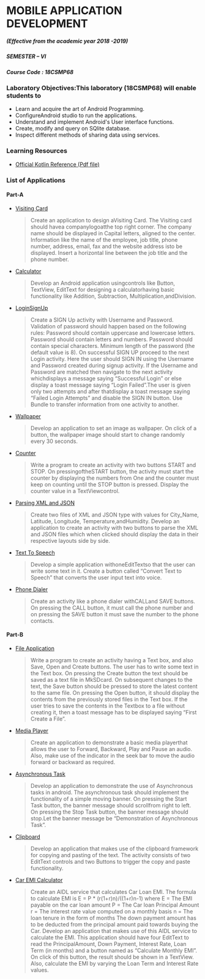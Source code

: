 # MOBILE APPLICATION DEVELOPMENT
##### (Effective from the academic year 2018 -2019)
##### SEMESTER – VI
##### Course Code : 18CSMP68

### Laboratory Objectives:This laboratory (18CSMP68) will enable students to 
- Learn and acquire the art of Android Programming.
- ConfigureAndroid studio to run the applications.
- Understand and implement Android's User interface functions.
- Create, modify and query on SQlite database.
- Inspect different methods of sharing data using services. 

### Learning Resources
- [Official Kotlin Reference (Pdf file) ](https://kotlinlang.org/docs/kotlin-pdf.html)

### List of Applications

#### Part-A

- [Visiting Card](https://github.com/iamishandubey/18CSMP68/tree/main/VisitingCard)
  >Create an application to design aVisiting Card. The Visiting card should havea companylogoatthe
  >top right corner. The company name should be displayed in Capital letters, aligned to the center.
  >Information like the name of the employee, job title, phone number, address, email, fax and the
  >website address isto be displayed. Insert a horizontal line between the job title and the phone
  >number. 
  
- [Calculator](https://github.com/iamishandubey/18CSMP68/tree/main/Calculator)
  >Develop an Android application usingcontrols like Button, TextView, EditText for designing a
  >calculatorhaving basic functionality like Addition, Subtraction, Multiplication,andDivision. 
  
- [LoginSignUp](https://github.com/iamishandubey/18CSMP68/tree/main/LoginSignup)
  >Create a SIGN Up activity with Username and Password. Validation of password should happen
  >based on the following rules:
  >Password should contain uppercase and lowercase letters.
  >Password should contain letters and numbers.
  >Password should contain special characters.
  >Minimum length of the password (the default value is 8).
  >On successful SIGN UP proceed to the next Login activity. Here the user should SIGN IN using
  >the Username and Password created during signup activity. If the Username and Password are
  >matched then navigate to the next activity whichdisplays a message saying “Successful Login” or
  >else display a toast message saying “Login Failed”.The user is given only two attempts and after
  >thatdisplay a toast message saying “Failed Login Attempts” and disable the SIGN IN button. Use
  >Bundle to transfer information from one activity to another.

- [Wallpaper](https://github.com/iamishandubey/18CSMP68/tree/main/Wallpaper)
  >Develop an application to set an image as wallpaper. On click of a button, the wallpaper image
  >should start to change randomly every 30 seconds.
  
- [Counter](https://github.com/iamishandubey/18CSMP68/tree/main/Counter)
  >Write a program to create an activity with two buttons START and STOP. On
  >pressingoftheSTART button, the activity must start the counter by displaying the numbers from
  >One and the counter must keep on counting until the STOP button is pressed. Display the counter
  >value in a TextViewcontrol. 
  
- [Parsing XML and JSON](https://github.com/iamishandubey/18CSMP68/tree/main/ParsingXMLandJSON)
  >Create two files of XML and JSON type with values for City_Name, Latitude, Longitude,
  >Temperature,andHumidity. Develop an application to create an activity with two buttons to parse
  >the XML and JSON files which when clicked should display the data in their respective layouts
  >side by side. 
  
- [Text To Speech](https://github.com/iamishandubey/18CSMP68/tree/main/TextToSpeech)
  >Develop a simple application withoneEditTextso that the user can write some text in it. Create a
  >button called “Convert Text to Speech” that converts the user input text into voice.
  
- [Phone Dialer](https://github.com/iamishandubey/18CSMP68/tree/main/PhoneDialer)
  >Create an activity like a phone dialer withCALLand SAVE buttons. On pressing the CALL
  >button, it must call the phone number and on pressing the SAVE button it must save the number
  >to the phone contacts. 
  
#### Part-B

- [File Application](https://github.com/iamishandubey/18CSMP68/tree/main/FileApplication)
  >Write a program to create an activity having a Text box, and also Save, Open and Create buttons.
  >The user has to write some text in the Text box. On pressing the Create button the text should be
  >saved as a text file in MkSDcard. On subsequent changes to the text, the Save button should be
  >pressed to store the latest content to the same file. On pressing the Open button, it should display
  >the contents from the previously stored files in the Text box. If the user tries to save the contents
  >in the Textbox to a file without creating it, then a toast message has to be displayed saying “First
  >Create a File”.

- [Media Player](https://github.com/iamishandubey/18CSMP68/tree/main/MediaPlayer)
  >Create an application to demonstrate a basic media playerthat allows the user to Forward,
  >Backward, Play and Pause an audio. Also, make use of the indicator in the seek bar to move the
  >audio forward or backward as required. 
  
- [Asynchronous Task](https://github.com/iamishandubey/18CSMP68/tree/main/AsynchronousTask)
  >Develop an application to demonstrate the use of Asynchronous tasks in android. The
  >asynchronous task should implement the functionality of a simple moving banner. On pressing the
  >Start Task button, the banner message should scrollfrom right to left. On pressing the Stop Task
  >button, the banner message should stop.Let the banner message be “Demonstration of
  >Asynchronous Task”.
  
- [Clipboard](https://github.com/iamishandubey/18CSMP68/tree/main/Clipboard)
  >Develop an application that makes use of the clipboard framework for copying and pasting of the
  >text. The activity consists of two EditText controls and two Buttons to trigger the copy and paste
  >functionality.
  
- [Car EMI Calculator](https://github.com/iamishandubey/18CSMP68/tree/main/CarEMICalculator)
  >Create an AIDL service that calculates Car Loan EMI. The formula to calculate EMI is
  >E = P * (r(1+r)n)/((1+r)n-1)
  >where
  > E = The EMI payable on the car loan amount
  > P = The Car loan Principal Amount
  > r = The interest rate value computed on a monthly basis
  > n = The loan tenure in the form of months
  >The down payment amount has to be deducted from the principal amount paid towards buying the
  >Car. Develop an application that makes use of this AIDL service to calculate the EMI. This
  >application should have four EditText to read the PrincipalAmount, Down Payment, Interest Rate,
  >Loan Term (in months) and a button named as “Calculate Monthly EMI”. On click of this button,
  >the result should be shown in a TextView. Also, calculate the EMI by varying the Loan Term and
  >Interest Rate values. 

